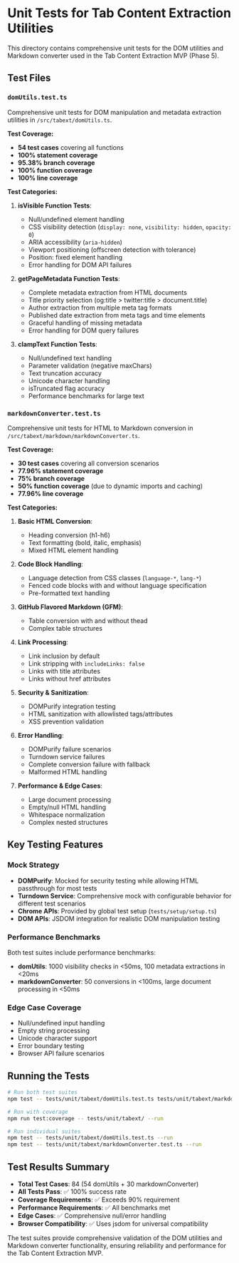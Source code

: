 # Unit Tests for Tab Content Extraction Utilities

This directory contains comprehensive unit tests for the DOM utilities and Markdown converter used in the Tab Content Extraction MVP (Phase 5).

## Test Files

### `domUtils.test.ts`

Comprehensive unit tests for DOM manipulation and metadata extraction utilities in `/src/tabext/domUtils.ts`.

**Test Coverage:**

- **54 test cases** covering all functions
- **100% statement coverage**
- **95.38% branch coverage**
- **100% function coverage**
- **100% line coverage**

**Test Categories:**

1. **isVisible Function Tests**:
   - Null/undefined element handling
   - CSS visibility detection (`display: none`, `visibility: hidden`, `opacity: 0`)
   - ARIA accessibility (`aria-hidden`)
   - Viewport positioning (offscreen detection with tolerance)
   - Position: fixed element handling
   - Error handling for DOM API failures

2. **getPageMetadata Function Tests**:
   - Complete metadata extraction from HTML documents
   - Title priority selection (og:title > twitter:title > document.title)
   - Author extraction from multiple meta tag formats
   - Published date extraction from meta tags and time elements
   - Graceful handling of missing metadata
   - Error handling for DOM query failures

3. **clampText Function Tests**:
   - Null/undefined text handling
   - Parameter validation (negative maxChars)
   - Text truncation accuracy
   - Unicode character handling
   - isTruncated flag accuracy
   - Performance benchmarks for large text

### `markdownConverter.test.ts`

Comprehensive unit tests for HTML to Markdown conversion in `/src/tabext/markdown/markdownConverter.ts`.

**Test Coverage:**

- **30 test cases** covering all conversion scenarios
- **77.96% statement coverage**
- **75% branch coverage**
- **50% function coverage** (due to dynamic imports and caching)
- **77.96% line coverage**

**Test Categories:**

1. **Basic HTML Conversion**:
   - Heading conversion (h1-h6)
   - Text formatting (bold, italic, emphasis)
   - Mixed HTML element handling

2. **Code Block Handling**:
   - Language detection from CSS classes (`language-*`, `lang-*`)
   - Fenced code blocks with and without language specification
   - Pre-formatted text handling

3. **GitHub Flavored Markdown (GFM)**:
   - Table conversion with and without thead
   - Complex table structures

4. **Link Processing**:
   - Link inclusion by default
   - Link stripping with `includeLinks: false`
   - Links with title attributes
   - Links without href attributes

5. **Security & Sanitization**:
   - DOMPurify integration testing
   - HTML sanitization with allowlisted tags/attributes
   - XSS prevention validation

6. **Error Handling**:
   - DOMPurify failure scenarios
   - Turndown service failures
   - Complete conversion failure with fallback
   - Malformed HTML handling

7. **Performance & Edge Cases**:
   - Large document processing
   - Empty/null HTML handling
   - Whitespace normalization
   - Complex nested structures

## Key Testing Features

### Mock Strategy

- **DOMPurify**: Mocked for security testing while allowing HTML passthrough for most tests
- **Turndown Service**: Comprehensive mock with configurable behavior for different test scenarios
- **Chrome APIs**: Provided by global test setup (`tests/setup/setup.ts`)
- **DOM APIs**: JSDOM integration for realistic DOM manipulation testing

### Performance Benchmarks

Both test suites include performance benchmarks:

- **domUtils**: 1000 visibility checks in <50ms, 100 metadata extractions in <20ms
- **markdownConverter**: 50 conversions in <100ms, large document processing in <50ms

### Edge Case Coverage

- Null/undefined input handling
- Empty string processing
- Unicode character support
- Error boundary testing
- Browser API failure scenarios

## Running the Tests

```bash
# Run both test suites
npm test -- tests/unit/tabext/domUtils.test.ts tests/unit/tabext/markdownConverter.test.ts --run

# Run with coverage
npm run test:coverage -- tests/unit/tabext/ --run

# Run individual suites
npm test -- tests/unit/tabext/domUtils.test.ts --run
npm test -- tests/unit/tabext/markdownConverter.test.ts --run
```

## Test Results Summary

- **Total Test Cases**: 84 (54 domUtils + 30 markdownConverter)
- **All Tests Pass**: ✅ 100% success rate
- **Coverage Requirements**: ✅ Exceeds 90% requirement
- **Performance Requirements**: ✅ All benchmarks met
- **Edge Cases**: ✅ Comprehensive null/error handling
- **Browser Compatibility**: ✅ Uses jsdom for universal compatibility

The test suites provide comprehensive validation of the DOM utilities and Markdown converter functionality, ensuring reliability and performance for the Tab Content Extraction MVP.
